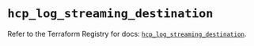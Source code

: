 # `hcp_log_streaming_destination`

Refer to the Terraform Registry for docs: [`hcp_log_streaming_destination`](https://registry.terraform.io/providers/hashicorp/hcp/0.102.0/docs/resources/log_streaming_destination).
